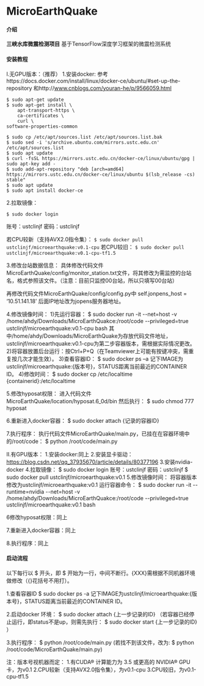 # MicroEarthQuake

#### 介绍
**三峡水库微震检测项目**
基于TensorFlow深度学习框架的微震检测系统

#### 安装教程
Ⅰ.无GPU版本：（推荐）
1.安装docker:
参考https://docs.docker.com/install/linux/docker-ce/ubuntu/#set-up-the-repository
和http://www.cnblogs.com/youran-he/p/9566059.html

```
$ sudo apt-get update
$ sudo apt-get install \
    apt-transport-https \
    ca-certificates \
    curl \
software-properties-common

$ sudo cp /etc/apt/sources.list /etc/apt/sources.list.bak
$ sudo sed -i 's/archive.ubuntu.com/mirrors.ustc.edu.cn' /etc/apt/sources.list
$ sudo apt update
$ curl -fsSL https://mirrors.ustc.edu.cn/docker-ce/linux/ubuntu/gpg | sudo apt-key add -
$ sudo add-apt-repository "deb [arch=amd64] https://mirrors.ustc.edu.cn/docker-ce/linux/ubuntu $(lsb_release -cs) stable"
$ sudo apt update
$ sudo apt install docker-ce
```

2.拉取镜像：

```
$ sudo docker login
```
账号：ustclinjf
密码：ustclinjf

若CPU较新（支持AVX2.0指令集）：
`$ sudo docker pull ustclinjf/microearthquake:v0.1-cpu`
若CPU较旧：
`$ sudo docker pull ustclinjf/microearthquake:v0.1-cpu-tf1.5`

3.修改台站数据信息：
具体修改代码文件MicroEarthQuake/config/monitor_station.txt文件，将其修改为需监控的台站名，格式参照该文件。（注意：目前只监控00台站，所以只填写00台站）

再修改代码文件MicroEarthQuake/config/config.py中
self.jonpens_host = ‘10.51.141.18’
后面IP地址改为jopens服务器地址。

4.修改镜像时间：
1)先运行容器：
$ sudo docker run -it --net=host -v /home/ahdy/Downloads/MicroEarthQuakce:/root/code --privileged=true ustclinjf/microearthquake:v0.1-cpu bash
其中/home/ahdy/Downloads/MicroEarthQuake为存放代码文件地址，ustclinjf/microearthquake:v0.1-cpu为第二步容器版本，需根据实际情况更改。
2)将容器放置后台运行：按Ctrl+P+Q（在Teamviewer上可能有按键冲突，需重复按几次才能生效）。
3)查看容器ID：
$ sudo docker ps –a
记下IMAGE为ustclinjf/microearthquake:{版本号}，STATUS距离当前最近的CONTAINER ID。
4)修改时间：
$ sudo docker cp /etc/localtime {containerid}:/etc/localtime

5.修改hyposat权限：
进入代码文件MicroEarthQuake/location/hyposat.6_0d/bin
然后执行：
$ sudo chmod 777 hyposat

6.重新进入docker容器：
$ sudo docker attach {记录的容器ID}

7.执行程序：
执行代码文件MicroEarthQuake/main.py，已挂在在容器环境中的/root/code：
$ python /root/code/main.py


Ⅱ.有GPU版本：
1.安装docker:同上
2.安装显卡驱动：https://blog.csdn.net/qq_37935670/article/details/80377196
3.安装nvidia-docker
4.拉取镜像：
$ sudo docker login
账号：ustclinjf
密码：ustclinjf
$ sudo docker pull ustclinjf/microearthquake:v0.1
5.修改镜像时间：
将容器版本修改为ustclinjf/microearthquake:v0.1
运行容器命令：
$ sudo docker run -it --runtime=nvidia --net=host -v /home/ahdy/Downloads/MicroEarthQuakce:/root/code --privileged=true ustclinjf/microearthquake:v0.1 bash

6修改hyposat权限：同上

7.重新进入docker容器：同上

8.执行程序：同上



#### 启动流程
以下每行以 $ 开头，即 $ 开始为一行，中间不断行。{XXX}需根据不同机器环境做修改（{}花括号不用打）。

1.查看容器ID
$ sudo docker ps -a
记下IMAGE为ustclinjf/microearthquake:{版本号}，STATUS距离当前最近的CONTAINER ID。

2.启动docker 环境：
$ sudo docker attach {上一步记录的ID}
（若容器已经停止运行，即status不是up，则需先执行：
$ sudo docker start {上一步记录的ID}
）

3.执行程序：
$ python /root/code/main.py
(若找不到该文件，改为: $ python /root/code/MicroEarthQuake/main.py)

注：版本号视机器而定：
1.有CUDA® 计算能力为 3.5 或更高的 NVIDIA® GPU 卡，为v0.1
2.CPU较新（支持AVX2.0指令集），为v0.1-cpu
3.CPU较旧，为v0.1-cpu-tf1.5